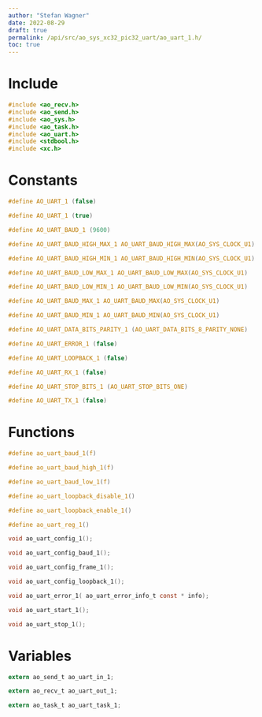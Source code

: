 ```yaml
---
author: "Stefan Wagner"
date: 2022-08-29
draft: true
permalink: /api/src/ao_sys_xc32_pic32_uart/ao_uart_1.h/
toc: true
---
```


# Include

```c
#include <ao_recv.h>
#include <ao_send.h>
#include <ao_sys.h>
#include <ao_task.h>
#include <ao_uart.h>
#include <stdbool.h>
#include <xc.h>
```

# Constants

```c
#define AO_UART_1 (false)
```

```c
#define AO_UART_1 (true)
```

```c
#define AO_UART_BAUD_1 (9600)
```

```c
#define AO_UART_BAUD_HIGH_MAX_1 AO_UART_BAUD_HIGH_MAX(AO_SYS_CLOCK_U1)
```

```c
#define AO_UART_BAUD_HIGH_MIN_1 AO_UART_BAUD_HIGH_MIN(AO_SYS_CLOCK_U1)
```

```c
#define AO_UART_BAUD_LOW_MAX_1 AO_UART_BAUD_LOW_MAX(AO_SYS_CLOCK_U1)
```

```c
#define AO_UART_BAUD_LOW_MIN_1 AO_UART_BAUD_LOW_MIN(AO_SYS_CLOCK_U1)
```

```c
#define AO_UART_BAUD_MAX_1 AO_UART_BAUD_MAX(AO_SYS_CLOCK_U1)
```

```c
#define AO_UART_BAUD_MIN_1 AO_UART_BAUD_MIN(AO_SYS_CLOCK_U1)
```

```c
#define AO_UART_DATA_BITS_PARITY_1 (AO_UART_DATA_BITS_8_PARITY_NONE)
```

```c
#define AO_UART_ERROR_1 (false)
```

```c
#define AO_UART_LOOPBACK_1 (false)
```

```c
#define AO_UART_RX_1 (false)
```

```c
#define AO_UART_STOP_BITS_1 (AO_UART_STOP_BITS_ONE)
```

```c
#define AO_UART_TX_1 (false)
```

# Functions

```c
#define ao_uart_baud_1(f)
```

```c
#define ao_uart_baud_high_1(f)
```

```c
#define ao_uart_baud_low_1(f)
```

```c
#define ao_uart_loopback_disable_1()
```

```c
#define ao_uart_loopback_enable_1()
```

```c
#define ao_uart_reg_1()
```

```c
void ao_uart_config_1();
```

```c
void ao_uart_config_baud_1();
```

```c
void ao_uart_config_frame_1();
```

```c
void ao_uart_config_loopback_1();
```

```c
void ao_uart_error_1( ao_uart_error_info_t const * info);
```

```c
void ao_uart_start_1();
```

```c
void ao_uart_stop_1();
```

# Variables

```c
extern ao_send_t ao_uart_in_1;
```

```c
extern ao_recv_t ao_uart_out_1;
```

```c
extern ao_task_t ao_uart_task_1;
```
